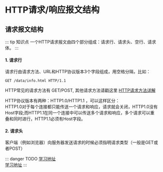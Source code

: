 # HTTP请求/响应报文结构

## 请求报文结构

::: tip 知识点
一个HTTP请求报文由四个部分组成：请求行、请求头、空行、请求体。
:::

#### 1. 请求行

  请求行由请求方法、URL和HTTP协议版本3个字段组成，用空格分隔，比如：

    GET /data/info.html HTTP/1.1

  HTTP常见的请求方法有 GET/POST, 其他请求方法请戳这里 [HTTP请求方法详解](http://localhost:7729/blog/internetwork/HTTP%E8%AF%B7%E6%B1%82%E6%96%B9%E6%B3%95%E8%AF%A6%E8%A7%A3.html)  

  HTTP协议版本有两种：HTTP1.0/HTTP1.1 ，可以这样区分：  
  HTTP1.0对于每个连接都只能传送一个请求和响应，请求就会关闭，HTTP1.0没有Host字段;而HTTP1.1在同一个连接中可以传送多个请求和响应，多个请求可以重叠和同时进行，HTTP1.1必须有Host字段。

#### 2. 请求头

  客户端（例如浏览器）向服务器发送请求的时候必须指明请求类型（一般是GET或者POST）

::: danger TODO
[学习地址](https://blog.csdn.net/shouwang666666/article/details/70232053)  
[学习地址](https://blog.csdn.net/u010256388/article/details/68491509)
:::